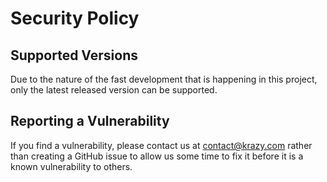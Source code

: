 # Security Policy

## Supported Versions

Due to the nature of the fast development that is happening in this project, only the latest released version can be supported.

## Reporting a Vulnerability

If you find a vulnerability, please contact us at contact@krazy.com rather than creating a GitHub issue to allow us some time to fix it before it is a known vulnerability to others. 

 
 
 
